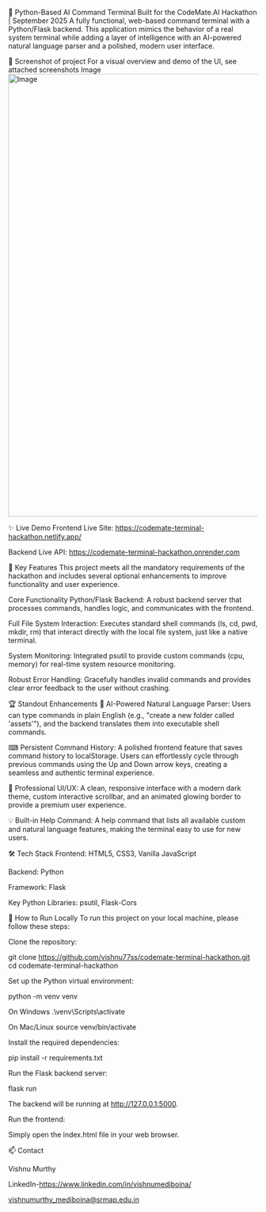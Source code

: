 🚀 Python-Based AI Command Terminal Built for the CodeMate.AI Hackathon | September 2025 A fully functional, web-based command terminal with a Python/Flask backend. This application mimics the behavior of a real system terminal while adding a layer of intelligence with an AI-powered natural language parser and a polished, modern user interface.

📸 Screenshot of project For a visual overview and demo of the UI, see attached screenshots Image 
<img width="1855" height="893" alt="Image" src="https://github.com/user-attachments/assets/185545d0-094d-4bc4-b202-afcfbf0af42f" />

✨ Live Demo Frontend Live Site: https://codemate-terminal-hackathon.netlify.app/

Backend Live API: https://codemate-terminal-hackathon.onrender.com

🌟 Key Features This project meets all the mandatory requirements of the hackathon and includes several optional enhancements to improve functionality and user experience.

Core Functionality Python/Flask Backend: A robust backend server that processes commands, handles logic, and communicates with the frontend.

Full File System Interaction: Executes standard shell commands (ls, cd, pwd, mkdir, rm) that interact directly with the local file system, just like a native terminal.

System Monitoring: Integrated psutil to provide custom commands (cpu, memory) for real-time system resource monitoring.

Robust Error Handling: Gracefully handles invalid commands and provides clear error feedback to the user without crashing.

🏆 Standout Enhancements 🧠 AI-Powered Natural Language Parser: Users can type commands in plain English (e.g., "create a new folder called 'assets'"), and the backend translates them into executable shell commands.

⌨ Persistent Command History: A polished frontend feature that saves command history to localStorage. Users can effortlessly cycle through previous commands using the Up and Down arrow keys, creating a seamless and authentic terminal experience.

🎨 Professional UI/UX: A clean, responsive interface with a modern dark theme, custom interactive scrollbar, and an animated glowing border to provide a premium user experience.

💡 Built-in Help Command: A help command that lists all available custom and natural language features, making the terminal easy to use for new users.

🛠 Tech Stack Frontend: HTML5, CSS3, Vanilla JavaScript

Backend: Python

Framework: Flask

Key Python Libraries: psutil, Flask-Cors

🚀 How to Run Locally To run this project on your local machine, please follow these steps:

Clone the repository:

git clone https://github.com/vishnu77ss/codemate-terminal-hackathon.git cd codemate-terminal-hackathon

Set up the Python virtual environment:

python -m venv venv

On Windows
.\venv\Scripts\activate

On Mac/Linux
source venv/bin/activate

Install the required dependencies:

pip install -r requirements.txt

Run the Flask backend server:

flask run

The backend will be running at http://127.0.0.1:5000.

Run the frontend:

Simply open the index.html file in your web browser.

📫 Contact

Vishnu Murthy

LinkedIn-https://www.linkedin.com/in/vishnumediboina/

vishnumurthy_mediboina@srmap.edu.in
